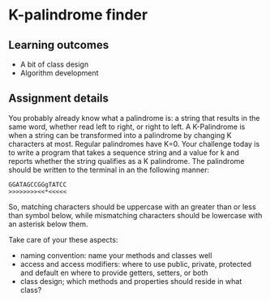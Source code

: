 # K-palindrome finder

## Learning outcomes ##
* A bit of class design
* Algorithm development

## Assignment details ##
You probably already know what a palindrome is: a string that results in the same word,
 whether read left to right, or right to left. A K-Palindrome is when a string can be 
 transformed into a palindrome by changing K characters at most. Regular palindromes 
 have K=0. Your challenge today is to write a program that takes a sequence string and 
 a value for k and reports whether the string qualifies as a K palindrome. The palindrome
 should be written to the terminal in an the following manner: 

``` 
GGATAGCCGGgTATCC
>>>>>>>><<*<<<<<
```

So, matching characters should be uppercase with an greater than or less than symbol below, 
while mismatching characters should be lowercase with an asterisk below them.

Take care of your these aspects:  
- naming convention: name your methods and classes well
- access and access modifiers: where to use public, private, protected and default en 
    where to provide getters, setters, or both 
- class design; which methods and properties should reside in what class?
